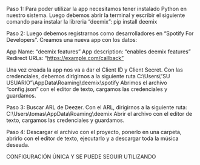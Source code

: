 Paso 1:
Para poder utilizar la app necesitamos tener instalado Python en nuestro sistema. Luego debemos abrir la terminal y escribir el siguiente comando para instalar la libreria “deemix”:
pip install deemix

Paso 2:
Luego debemos registrarnos como desarrolladores en “Spotify For Developers”. Creamos una nueva app con los datos:

App Name: “deemix features”
App description: “enables deemix features”
Redirect URLs: “https://example.com/callback”

Una vez creada la app nos va a dar el Client ID y Client Secret.
Con las credenciales, debemos dirigirnos a la siguiente ruta
C:\Users\”SU USUARIO”\AppData\Roaming\deemix\spotify
Abrimos el archivo “config.json” con el editor de texto, cargamos las credenciales y guardamos.

Paso 3:
Buscar ARL de Deezer.
Con el ARL, dirigirnos a la siguiente ruta:
C:\Users\tomas\AppData\Roaming\deemix
Abrir el archivo con el editor de texto, cargamos las credenciales y guardamos.

Paso 4:
Descargar el archivo con el proyecto, ponerlo en una carpeta, abrirlo con el editor de texto, ejecutarlo y a descargar toda la música deseada.    

CONFIGURACIÓN ÚNICA Y SE PUEDE SEGUIR UTILIZANDO 	
